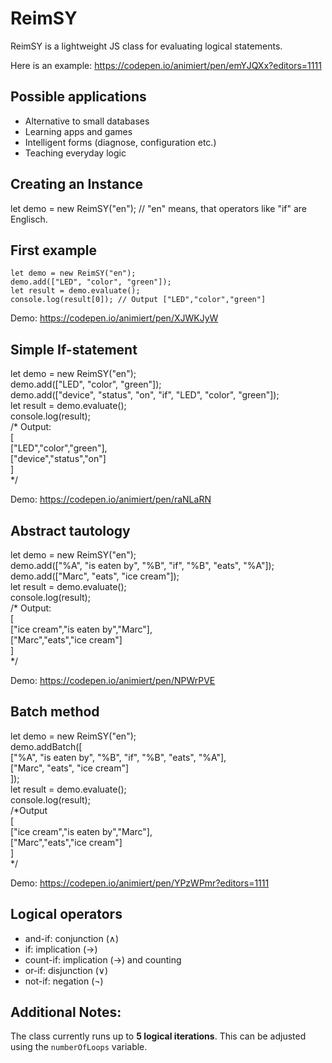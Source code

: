 # ReimSY

ReimSY is a lightweight JS class for evaluating logical statements.

Here is an example: https://codepen.io/animiert/pen/emYJQXx?editors=1111

## Possible applications

- Alternative to small databases
- Learning apps and games
- Intelligent forms (diagnose, configuration etc.)
- Teaching everyday logic

## Creating an Instance

let demo = new ReimSY("en"); // "en" means, that operators like "if" are Englisch. 

## First example
```
let demo = new ReimSY("en");  
demo.add(["LED", "color", "green"]);  
let result = demo.evaluate();  
console.log(result[0]); // Output ["LED","color","green"]
```
Demo: https://codepen.io/animiert/pen/XJWKJyW

## Simple If-statement

let demo = new ReimSY("en");  
demo.add(["LED", "color", "green"]);  
demo.add(["device", "status", "on", "if", "LED", "color", "green"]);  
let result = demo.evaluate();  
console.log(result);  
/* Output:  
[  
["LED","color","green"],  
["device","status","on"]  
]  
*/

Demo: https://codepen.io/animiert/pen/raNLaRN

## Abstract tautology

let demo = new ReimSY("en");  
demo.add(["%A", "is eaten by", "%B", "if", "%B", "eats", "%A"]);  
demo.add(["Marc", "eats", "ice cream"]);  
let result = demo.evaluate();  
console.log(result);  
/* Output:  
[  
["ice cream","is eaten by","Marc"],  
["Marc","eats","ice cream"]  
]  
*/

Demo: https://codepen.io/animiert/pen/NPWrPVE

## Batch method

let demo = new ReimSY("en");  
demo.addBatch([  
  ["%A", "is eaten by", "%B", "if", "%B", "eats", "%A"],  
  ["Marc", "eats", "ice cream"]  
]);  
let result = demo.evaluate();  
console.log(result);  
/*Output  
[  
  ["ice cream","is eaten by","Marc"],  
  ["Marc","eats","ice cream"]  
]  
*/

Demo: https://codepen.io/animiert/pen/YPzWPmr?editors=1111

## Logical operators

- and-if: conjunction (∧)
- if: implication (→)
- count-if: implication (→) and counting 
- or-if: disjunction (∨)
- not-if: negation (¬)

## Additional Notes:

The class currently runs up to **5 logical iterations**. This can be adjusted using the `numberOfLoops` variable.
